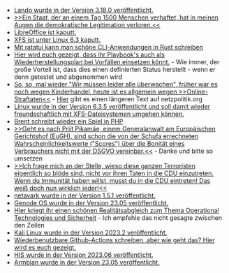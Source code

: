 * [Lando wurde in der Version 3.18.0 veröffentlicht.](https://github.com/lando/lando/releases/tag/v3.18.0)
* [>>Ein Staat, der an einem Tag 1500 Menschen verhaftet, hat in meinen Augen die demokratische Legitimation verloren.<<](https://blog.fefe.de/?ts=9a8be3f9)
* [LibreOffice ist kaputt.](https://www.linux-magazin.de/blogs/kritische-luecke-in-libreoffice/)
* [XFS ist unter Linux 6.3 kaputt.](https://www.linux-magazin.de/news/linux-6-3-bug-zerstoert-xfs-dateisystem/)
* [Mit ratatui kann man schöne CLI-Anwendungen in Rust schreiben](https://blog.orhun.dev/ratatui-0-21-0/)
* [Hier wird euch gezeigt, dass ihr Playbook's auch als Wiederherstellungsplan bei Vorfällen einsetzen könnt.](https://www.freecodecamp.org/news/use-playbooks-for-incident-recovery/) - Wie immer, der große Vorteil ist, dass dies einen definierten Status herstellt - wenn er denn getestet und abgenommen wird
* [So, so, mal wieder "Wir müssen leider alle überwachen", früher war es noch wegen Kinderhandel, heute ist es allgemein wegen >>Online-Straftaten<<](https://tuxproject.de/blog/2023/05/seid-terroristen-5/) - [Hier](https://www.patrick-breyer.de/vorratsdatenspeicherung-rote-linie-gegen-speicherung-von-ip-adressen-der-buergerinnen/) gibt es einen längeren Text auf netzpolitik.org
* [Linux wurde in der Version 6.3.5 veröffentlicht und soll damit wieder freundschaftlich mit XFS-Dateisystemen umgehen können.](https://www.phoronix.com/news/Linux-6.3.5-Released)
* [Brent schreibt wieder ein Spiel in PHP](https://stitcher.io/blog/procedurally-generated-game-in-php)
* [>>Geht es nach Priit Pikamäe, einem Generalanwalt am Europäischen Gerichtshof (EuGH), sind schon die von der Schufa errechneten Wahrscheinlichkeitswerte ("Scores") über die Bonität eines Verbrauchers nicht mit der DSGVO vereinbar.<<](http://blog.fefe.de/?ts=9a89154a) - Danke und bitte so umsetzen
* [>>Ich frage mich an der Stelle, wieso diese ganzen Terroristen eigentlich so blöde sind, nicht vor ihren Taten in die CDU einzutreten. Wenn du Immunität haben willst, musst du in die CDU eintreten! Das weiß doch nun wirklich jeder!<<](http://blog.fefe.de/?ts=9a89f029)
* [netavark wurde in der Version 1.5.1 veröffentlicht.](https://github.com/containers/netavark/releases/tag/v1.5.1)
* [Genode OS wurde in der Version 23.05 veröffentlicht.](https://github.com/genodelabs/genode/releases/tag/23.05)
* [Hier kriegt ihr einen schönen Realitätsabgleich zum Thema Operational Technologies und Sicherheit](https://www.borncity.com/blog/2023/06/01/ot-sicherheitslsungen-was-unternehmen-erwarten/) - Ich empfehle das nicht gesagte zwischen den Zeilen
* [Kali Linux wurde in der Version 2023.2 veröffentlicht.](https://www.bleepingcomputer.com/news/security/kali-linux-20232-released-with-13-new-tools-pre-built-hyperv-image/)
* [Wiederbenutzbare Github-Actions schreiben, aber wie geht das? Hier wird es euch gezeigt.](https://www.freecodecamp.org/news/how-to-build-a-simple-deployment-pipeline-with-reuable-github-actions-and-heroku/)
* [HIS wurde in der Version 2023.06 veröffentlicht.](https://www.his.de/hislive/release-202306-ist-freigegeben)
* [Armbian wurde in der Version 23.05 veröffentlicht.](https://www.phoronix.com/news/Armbian-23.05-Released)

